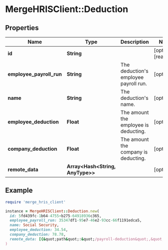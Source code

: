 # MergeHRISClient::Deduction

## Properties

| Name | Type | Description | Notes |
| ---- | ---- | ----------- | ----- |
| **id** | **String** |  | [optional][readonly] |
| **employee_payroll_run** | **String** | The deduction&#39;s employee payroll run. | [optional] |
| **name** | **String** | The deduction&#39;s name. | [optional] |
| **employee_deduction** | **Float** | The amount the employee is deducting. | [optional] |
| **company_deduction** | **Float** | The amount the company is deducting. | [optional] |
| **remote_data** | **Array&lt;Hash&lt;String, AnyType&gt;&gt;** |  | [optional] |

## Example

```ruby
require 'merge_hris_client'

instance = MergeHRISClient::Deduction.new(
  id: 5fd439fc-1b64-4755-b275-64918936c365,
  employee_payroll_run: 35347df1-95e7-46e2-93cc-66f1191edca5,
  name: Social Security,
  employee_deduction: 34.54,
  company_deduction: 78.78,
  remote_data: [{&quot;path&quot;:&quot;/payroll-deduction&quot;,&quot;data&quot;:[&quot;Varies by platform&quot;]}]
)
```


